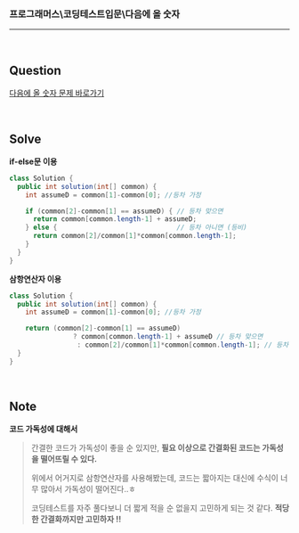 ### 프로그래머스\코딩테스트입문\다음에 올 숫자

---

<br/>

## Question

[다음에 올 숫자 문제 바로가기](https://school.programmers.co.kr/learn/courses/30/lessons/120846)

<br/>

## Solve

**if-else문 이용**

```java
class Solution {
  public int solution(int[] common) {
    int assumeD = common[1]-common[0]; //등차 가정

    if (common[2]-common[1] == assumeD) { // 등차 맞으면
      return common[common.length-1] + assumeD;
    } else {                              // 등차 아니면 (등비)
      return common[2]/common[1]*common[common.length-1];
    }
  }
}
```

**삼항연산자 이용**

```java
class Solution {
  public int solution(int[] common) {
    int assumeD = common[1]-common[0]; //등차 가정

    return (common[2]-common[1] == assumeD)
                ? common[common.length-1] + assumeD // 등차 맞으면
                 : common[2]/common[1]*common[common.length-1]; // 등차 아니면 (등비)
  }
}
```

<br/>

## Note

**코드 가독성에 대해서**

> 간결한 코드가 가독성이 좋을 순 있지만, **필요 이상으로 간결화된 코드는 가독성을 떨어뜨릴 수 있다.**
>
> 위에서 어거지로 삼항연산자를 사용해봤는데, 코드는 짧아지는 대신에 수식이 너무 많아서 가독성이 떨어진다..ㅎ
>
> 코딩테스트를 자주 풀다보니 더 짧게 적을 순 없을지 고민하게 되는 것 같다. **적당한 간결화까지만 고민하자 !!**
